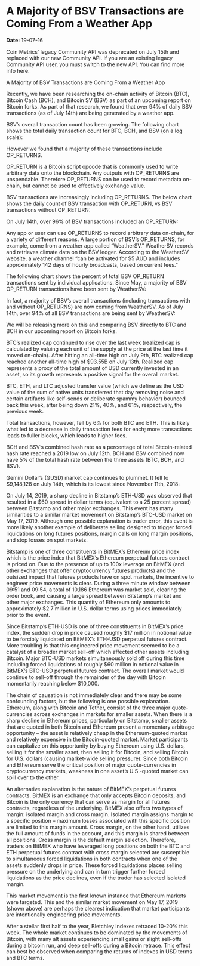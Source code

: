 # A Majority of BSV Transactions are Coming From a Weather App

**Date:** 19-07-16

Coin Metrics’ legacy Community API was deprecated on July 15th and replaced with our new Community API. If you are an existing legacy Community API user, you must switch to the new API. You can find more info here.

A Majority of BSV Transactions are Coming From a Weather App

Recently, we have been researching the on-chain activity of Bitcoin (BTC), Bitcoin Cash (BCH), and Bitcoin SV (BSV) as part of an upcoming report on Bitcoin forks. As part of that research, we found that over 94% of daily BSV transactions (as of July 14th) are being generated by a weather app.

BSV’s overall transaction count has been growing. The following chart shows the total daily transaction count for BTC, BCH, and BSV (on a log scale):

However we found that a majority of these transactions include OP_RETURNS.

OP_RETURN is a Bitcoin script opcode that is commonly used to write arbitrary data onto the blockchain. Any outputs with OP_RETURNS are unspendable. Therefore OP_RETURNS can be used to record metadata on-chain, but cannot be used to effectively exchange value.

BSV transactions are increasingly including OP_RETURNS. The below chart shows the daily count of BSV transaction with OP_RETURN, vs BSV transactions without OP_RETURN:

On July 14th, over 96% of BSV transactions included an OP_RETURN:

Any app or user can use OP_RETURNS to record arbitrary data on-chain, for a variety of different reasons. A large portion of BSV’s OP_RETURNS, for example, come from a weather app called “WeatherSV.” WeatherSV records and retrieves climate data on the BSV ledger. According to the WeatherSV website, a weather channel “can be activated for $5 AUD and includes approximately 142 days of hourly broadcasts, based on current fees.”

The following chart shows the percent of total BSV OP_RETURN transactions sent by individual applications. Since May, a majority of BSV OP_RETURN transactions have been sent by WeatherSV:

In fact, a majority of BSV’s overall transactions (including transactions with and without OP_RETURNS) are now coming from WeatherSV. As of July 14th, over 94% of all BSV transactions are being sent by WeatherSV:

We will be releasing more on this and comparing BSV directly to BTC and BCH in our upcoming report on Bitcoin forks.

BTC’s realized cap continued to rise over the last week (realized cap is calculated by valuing each unit of the supply at the price at the last time it moved on-chain). After hitting an all-time high on July 9th, BTC realized cap reached another all-time high of $93.55B on July 13th. Realized cap represents a proxy of the total amount of USD currently invested in an asset, so its growth represents a positive signal for the overall market.

BTC, ETH, and LTC adjusted transfer value (which we define as the USD value of the sum of native units transferred that day removing noise and certain artifacts like self-sends or deliberate spammy behavior) bounced back this week, after being down 21%, 40%, and 61%, respectively, the previous week.

Total transactions, however, fell by 6% for both BTC and ETH. This is likely what led to a decrease in daily transaction fees for each; more transactions leads to fuller blocks, which leads to higher fees.

BCH and BSV’s combined hash rate as a percentage of total Bitcoin-related hash rate reached a 2019 low on July 12th. BCH and BSV combined now have 5% of the total hash rate between the three assets (BTC, BCH, and BSV).

Gemini Dollar’s (GUSD) market cap continues to plummet. It fell to $9,148,128 on July 14th, which is its lowest since November 11th, 2018:

On July 14, 2019, a sharp decline in Bitstamp’s ETH-USD was observed that resulted in a $60 spread in dollar terms (equivalent to a 25 percent spread) between Bitstamp and other major exchanges. This event has many similarities to a similar market movement on Bitstamp’s BTC-USD market on May 17, 2019. Although one possible explanation is trader error, this event is more likely another example of deliberate selling designed to trigger forced liquidations on long futures positions, margin calls on long margin positions, and stop losses on spot markets.

Bitstamp is one of three constituents in BitMEX’s Ethereum price index which is the price index that BitMEX’s Ethereum perpetual futures contract is priced on. Due to the presence of up to 100x leverage on BitMEX (and other exchanges that offer cryptocurrency futures products) and the outsized impact that futures products have on spot markets, the incentive to engineer price movements is clear. During a three minute window between 09:51 and 09:54, a total of 10,186 Ethereum was market sold, clearing the order book, and causing a large spread between Bitstamp’s market and other major exchanges. This quantity of Ethereum only amounts to approximately $2.7 million in U.S. dollar terms using prices immediately prior to the event.

Since Bitstamp’s ETH-USD is one of three constituents in BitMEX’s price index, the sudden drop in price caused roughly $17 million in notional value to be forcibly liquidated on BitMEX’s ETH-USD perpetual futures contract. More troubling is that this engineered price movement seemed to be a catalyst of a broader market sell-off which affected other assets including Bitcoin. Major BTC-USD markets simultaneously sold off during this time including forced liquidations of roughly $60 million in notional value in BitMEX’s BTC-USD perpetual futures contract. The overall market would continue to sell-off through the remainder of the day with Bitcoin momentarily reaching below $10,000.

The chain of causation is not immediately clear and there may be some confounding factors, but the following is one possible explanation. Ethereum, along with Bitcoin and Tether, consist of the three major quote-currencies across exchanges in markets for smaller assets. When there is a sharp decline in Ethereum prices, particularly on Bitstamp, smaller assets that are quoted in both Bitcoin and Ethereum present a momentary arbitrage opportunity – the asset is relatively cheap in the Ethereum-quoted market and relatively expensive in the Bitcoin-quoted market. Market participants can capitalize on this opportunity by buying Ethereum using U.S. dollars, selling it for the smaller asset, then selling it for Bitcoin, and selling Bitcoin for U.S. dollars (causing market-wide selling pressure). Since both Bitcoin and Ethereum serve the critical position of major quote-currencies in cryptocurrency markets, weakness in one asset’s U.S.-quoted market can spill over to the other.

An alternative explanation is the nature of BitMEX’s perpetual futures contracts. BitMEX is an exchange that only accepts Bitcoin deposits, and Bitcoin is the only currency that can serve as margin for all futures contracts, regardless of the underlying. BitMEX also offers two types of margin: isolated margin and cross margin. Isolated margin assigns margin to a specific position – maximum losses associated with this specific position are limited to this margin amount. Cross margin, on the other hand, utilizes the full amount of funds in the account, and this margin is shared between all positions. Cross margin is the default margin selection. Therefore, traders on BitMEX who have leveraged long positions on both the BTC and ETH perpetual futures contract with cross margin selected are susceptible to simultaneous forced liquidations in both contracts when one of the assets suddenly drops in price. These forced liquidations places selling pressure on the underlying and can in turn trigger further forced liquidations as the price declines, even if the trader has selected isolated margin.

This market movement is the first known instance that Ethereum markets were targeted. This and the similar market movement on May 17, 2019 (shown above) are perhaps the clearest indication that market participants are intentionally engineering price movements.

After a stellar first half to the year, Bletchley Indexes retraced 10-20% this week. The whole market continues to be dominated by the movements of Bitcoin, with many alt assets experiencing small gains or slight sell-offs during a bitcoin run, and deep sell-offs during a Bitcoin retrace. This effect can best be observed when comparing the returns of indexes in USD terms and BTC terms.